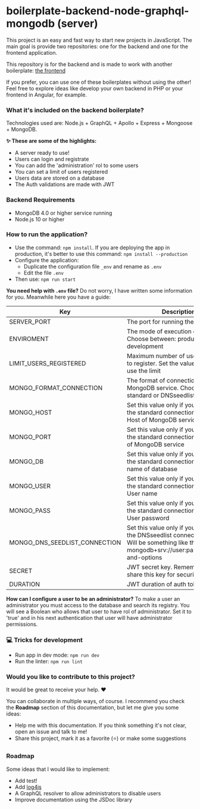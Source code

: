 # boilerplate-backend-node-graphql-mongodb (server)

This project is an easy and fast way to start new projects in JavaScript. 
The main goal is provide two repositories: one for the backend and one for the frontend application. 

This repository is for the backend and is made to work with another boilerplate: [the frontend](https://github.com/didaquis/boilerplate-frontend-react-graphql-apollo)

If you prefer, you can use one of these boilerplates without using the other! Feel free to explore ideas like develop your own backend in PHP or your frontend in Angular, for example.

### What it's included on the backend boilerplate?
Technologies used are: Node.js + GraphQL + Apollo + Express + Mongoose + MongoDB.

**✨ These are some of the highlights:**
* A server ready to use!
* Users can login and registrate
* You can add the 'administration' rol to some users
* You can set a limit of users registered
* Users data are stored on a database
* The Auth validations are made with JWT

### Backend Requirements
* MongoDB 4.0 or higher service running
* Node.js 10 or higher

### How to run the application?
* Use the command: `npm install`. If you are deploying the app in production, it's better to use this command: `npm install --production`
* Configure the application:
  * Duplicate the configuration file `_env` and rename as `.env`
  * Edit the file `.env`
* Then use: `npm run start`

**You need help with `.env` file?** 
Do not worry, I have written some information for you. Meanwhile here you have a guide:

| Key | Description |
|-----|------------|
| SERVER_PORT | The port for running these backend |
| ENVIROMENT | The mode of execution of Node.js. Choose between: production or development |
| LIMIT_USERS_REGISTERED | Maximum number of users allowed to register. Set the value to 0 to not use the limit |
| MONGO_FORMAT_CONNECTION | The format of connection with MongoDB service. Choose between: standard or DNSseedlist |
| MONGO_HOST | Set this value only if you are using the standard connection format. Host of MongoDB service |
| MONGO_PORT | Set this value only if you are using the standard connection format. Port of MongoDB service |
| MONGO_DB | Set this value only if you are using the standard connection format. The name of database |
| MONGO_USER | Set this value only if you are using the standard connection format. User name |
| MONGO_PASS | Set this value only if you are using the standard connection format. User password |
| MONGO_DNS_SEEDLIST_CONNECTION | Set this value only if you are using the DNSseedlist connection format. Will be something like this: mongodb+srv://user:password@uri-and-options |
| SECRET | JWT secret key. Remember not to share this key for security reasons |
| DURATION | JWT duration of auth token |

**How can I configure a user to be an administrator?** 
To make a user an administrator you must access to the database and search its registry. You will see a Boolean who allows that user to have rol of administrator. Set it to 'true' and in his next authentication that user will have administrator permissions.

### 💻 Tricks for development
* Run app in dev mode: `npm run dev`
* Run the linter: `npm run lint`

### Would you like to contribute to this project?
It would be great to receive your help. ♥️ 

You can collaborate in multiple ways, of course. I recommend you check the **Roadmap** section of this documentation, but let me give you some ideas:
* Help me with this documentation. If you think something it's not clear, open an issue and talk to me!
* Share this project, mark it as a favorite (⭐️) or make some suggestions

### Roadmap
Some ideas that I would like to implement:
* Add test!
* Add [log4js](https://www.npmjs.com/package/log4js)
* A GraphQL resolver to allow administrators to disable users
* Improve documentation using the JSDoc library


